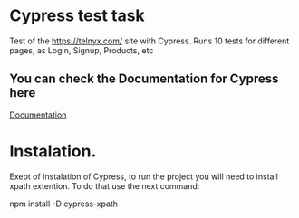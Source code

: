 
# Cypress test task

Test of the https://telnyx.com/ site with Cypress. Runs 10 tests for different pages, as Login, Signup, Products, etc


## You can check the Documentation for Cypress here

[Documentation](https://docs.cypress.io/)


# Instalation.

Exept of Instalation of Cypress, to run the project you will need to install xpath extention. To do that use the next command:

npm install -D cypress-xpath
